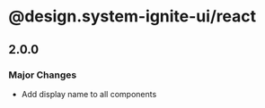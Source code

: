 # @design.system-ignite-ui/react

## 2.0.0

### Major Changes

- Add display name to all components
